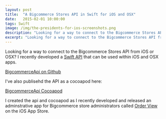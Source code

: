 ```yaml
---
layout: post
title:  "A Bigcommerce Stores API in Swift for iOS and OSX"
date:   2015-02-01 10:00:00
tags: Swift
image: /img/the-presidents-for-ios-screenshots.png
description: "Looking for a way to connect to the Bigcommerce Stores API via iOS or OSX?  I've developed a simple Swift api while developing my app Order View for Bigcommerce."
excerpt: "Looking for a way to connect to the Bigcommerce Stores API from iOS or OSX?  I recently developed a Swift API that can be used within iOS and OSX apps.<br/><br/>"
---
```


Looking for a way to connect to the Bigcommerce Stores API from iOS or OSX?  I recently developed a [Swift API][github-link] that can be used within iOS and OSX apps.

[BigcommerceApi on Github][github-link]

I've also publisehd the API as a cocoapod here:

[BigcommerceApi Cocoapod][cocoapod-link]

I created the api and cocoapod as I recently developed and released an adminstrative app for Bigcommerce store administrators called [Order View][order-view-app-link] on the iOS App Store.

[github-link]: https://github.com/welbesw/BigcommerceApi
[cocoapod-link]: https://cocoapods.org/pods/BigcommerceApi
[order-view-app-link]: https://itunes.apple.com/us/app/order-view-for-bigcommerce/id1032486109?mt=8